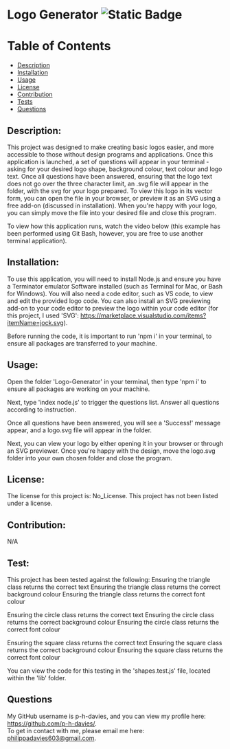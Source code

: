 # Logo Generator ![Static Badge](https://img.shields.io/badge/License:-No_License-green:badgeContent)

# Table of Contents
- [Description](#description)
- [Installation](#installation)
- [Usage](#usage)
- [License](#licenses)
- [Contribution](#contribution)
- [Tests](#test)
- [Questions](#questions)

## Description:
This project was designed to make creating basic logos easier, and more accessible to those without design programs and applications. Once this application is launched, a set of questions will appear in your terminal - asking for your desired logo shape, background colour, text colour and logo text. Once all questions have been answered, ensuring that the logo text does not go over the three character limit, an .svg file will appear in the folder, with the svg for your logo prepared. To view this logo in its vector form, you can open the file in your browser, or preview it as an SVG using a free add-on (discussed in installation). When you're happy with your logo, you can simply move the file into your desired file and close this program. 

To view how this application runs, watch the video below (this example has been performed using Git Bash, however, you are free to use another terminal application).



## Installation:
To use this application, you will need to install Node.js and ensure you have a Terminator emulator Software installed (such as Terminal for Mac, or Bash for Windows). You will also need a code editor, such as VS code, to view and edit the provided logo code. You can also install an SVG previewing add-on to your code editor to preview the logo within your code editor (for this project, I used 'SVG': https://marketplace.visualstudio.com/items?itemName=jock.svg).

Before running the code, it is important to run 'npm i' in your terminal, to ensure all packages are transferred to your machine.

## Usage:
Open the folder 'Logo-Generator' in your terminal, then type 'npm i' to ensure all packages are working on your machine.

Next, type 'index node.js' to trigger the questions list. Answer all questions according to instruction.  

Once all questions have been answered, you will see a 'Success!' message appear, and a logo.svg file will appear in the folder.

Next, you can view your logo by either opening it in your browser or through an SVG previewer. Once you're happy with the design, move the logo.svg folder into your own chosen folder and close the program. 


## License:
The license for this project is: No_License.
This project has not been listed under a license.

## Contribution:
N/A

## Test:
This project has been tested against the following:
Ensuring the triangle class returns the correct text
Ensuring the triangle class returns the correct background colour
Ensuring the triangle class returns the correct font colour

Ensuring the circle class returns the correct text
Ensuring the circle class returns the correct background colour
Ensuring the circle class returns the correct font colour

Ensuring the square class returns the correct text
Ensuring the square class returns the correct background colour
Ensuring the square class returns the correct font colour

You can view the code for this testing in the 'shapes.test.js' file, located within the 'lib' folder. 

## Questions
My GitHub username is p-h-davies, and you can view my profile here: https://github.com/p-h-davies/.
<br>
To get in contact with me, please email me here: philippadavies603@gmail.com.

